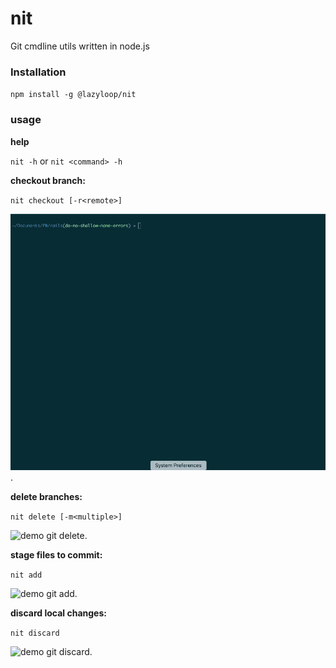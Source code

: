 # nit

Git cmdline utils written in node.js

### Installation

`npm install -g @lazyloop/nit`

### usage

**help**

`nit -h` or `nit <command> -h`

**checkout branch:**

`nit checkout [-r<remote>]`

![demo git checkout](samples/nit_checkout.gif).

**delete branches:**

`nit delete [-m<multiple>]`

![demo git delete](samples/nit_delete.gif).

**stage files to commit:**

`nit add`

![demo git add](samples/nit_add.gif).

**discard local changes:**

`nit discard`

![demo git discard](samples/nit_discard.gif).
